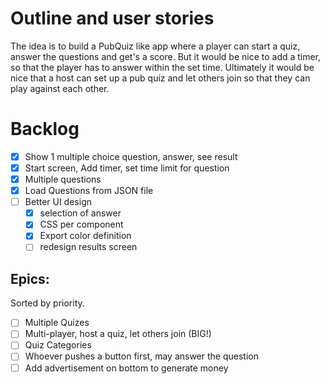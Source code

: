 # Outline and user stories

The idea is to build a PubQuiz like app where a player can start a quiz, answer the questions and
get's a score. But it would be nice to add a timer, so that the player has to answer within the set
time. Ultimately it would be nice that a host can set up a pub quiz and let others join so that they
can play against each other.

# Backlog
- [x] Show 1 multiple choice question, answer, see result
- [x] Start screen, Add timer, set time limit for question
- [x] Multiple questions
- [x] Load Questions from JSON file
- [ ] Better UI design
  * [x] selection of answer
  * [x] CSS per component
  * [x] Export color definition
  * [ ] redesign results screen

## Epics:
Sorted by priority.

- [ ] Multiple Quizes
- [ ] Multi-player, host a quiz, let others join (BIG!)
- [ ] Quiz Categories
- [ ] Whoever pushes a button first, may answer the question
- [ ] Add advertisement on bottom to generate money
